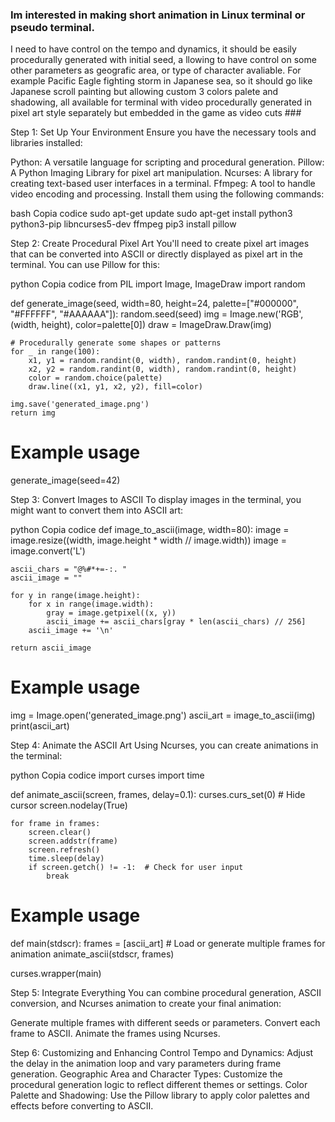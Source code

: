 ### Im interested in making short animation in Linux terminal or pseudo terminal. 
I need to have control on the tempo and dynamics, 
it should be easily procedurally generated with initial seed, a
llowing to have control on some other parameters as geografic area,
or type of character avaliable. 
For example Pacific Eagle fighting storm in Japanese sea,
so it should go like Japanese scroll painting but allowing
custom 3 colors palete and shadowing, 
all available for terminal with video procedurally generated
in pixel art style separately but embedded in the game as video cuts ###

Step 1: Set Up Your Environment
Ensure you have the necessary tools and libraries installed:

Python: A versatile language for scripting and procedural generation.
Pillow: A Python Imaging Library for pixel art manipulation.
Ncurses: A library for creating text-based user interfaces in a terminal.
Ffmpeg: A tool to handle video encoding and processing.
Install them using the following commands:

bash
Copia codice
sudo apt-get update
sudo apt-get install python3 python3-pip libncurses5-dev ffmpeg
pip3 install pillow

Step 2: Create Procedural Pixel Art
You'll need to create pixel art images that can be converted into ASCII or directly displayed as pixel art in the terminal. You can use Pillow for this:

python
Copia codice
from PIL import Image, ImageDraw
import random

def generate_image(seed, width=80, height=24, palette=["#000000", "#FFFFFF", "#AAAAAA"]):
    random.seed(seed)
    img = Image.new('RGB', (width, height), color=palette[0])
    draw = ImageDraw.Draw(img)
    
    # Procedurally generate some shapes or patterns
    for _ in range(100):
        x1, y1 = random.randint(0, width), random.randint(0, height)
        x2, y2 = random.randint(0, width), random.randint(0, height)
        color = random.choice(palette)
        draw.line((x1, y1, x2, y2), fill=color)
    
    img.save('generated_image.png')
    return img

# Example usage
generate_image(seed=42)

Step 3: Convert Images to ASCII
To display images in the terminal, you might want to convert them into ASCII art:

python
Copia codice
def image_to_ascii(image, width=80):
    image = image.resize((width, image.height * width // image.width))
    image = image.convert('L')
    
    ascii_chars = "@%#*+=-:. "
    ascii_image = ""

    for y in range(image.height):
        for x in range(image.width):
            gray = image.getpixel((x, y))
            ascii_image += ascii_chars[gray * len(ascii_chars) // 256]
        ascii_image += '\n'
    
    return ascii_image

# Example usage
img = Image.open('generated_image.png')
ascii_art = image_to_ascii(img)
print(ascii_art)

Step 4: Animate the ASCII Art
Using Ncurses, you can create animations in the terminal:

python
Copia codice
import curses
import time

def animate_ascii(screen, frames, delay=0.1):
    curses.curs_set(0)  # Hide cursor
    screen.nodelay(True)
    
    for frame in frames:
        screen.clear()
        screen.addstr(frame)
        screen.refresh()
        time.sleep(delay)
        if screen.getch() != -1:  # Check for user input
            break

# Example usage
def main(stdscr):
    frames = [ascii_art]  # Load or generate multiple frames for animation
    animate_ascii(stdscr, frames)

curses.wrapper(main)

Step 5: Integrate Everything
You can combine procedural generation, ASCII conversion, and Ncurses animation to create your final animation:

Generate multiple frames with different seeds or parameters.
Convert each frame to ASCII.
Animate the frames using Ncurses.

Step 6: Customizing and Enhancing
Control Tempo and Dynamics: Adjust the delay in the animation loop and vary parameters during frame generation.
Geographic Area and Character Types: Customize the procedural generation logic to reflect different themes or settings.
Color Palette and Shadowing: Use the Pillow library to apply color palettes and effects before converting to ASCII.

